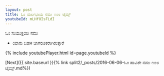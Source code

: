 ```yaml
---
layout: post
title: ಓಂ ದುರ್ಲಭಾಯ ನಮಃ ೧೦೮ ಟೈಮ್ಸ್
youtubeId: mLHfOIsFLdI
---
```

 
 
 ಓಂ ಸುಯುಕ್ತಯಃ ನಮಃ  
 
 -  ಯಾರು ಬಹಳ ಜಾಗರೂಕರಾಗಿರುತ್ತಾರೆ 
 
  
 
  
 
 
 
 
 
 


{% include youtubePlayer.html id=page.youtubeId %}
 
[Next]({{ site.baseurl }}{% link  split2/_posts/2016-06-06-ಓಂ ಹಾವಿಶೇ ನಮಃ ೧೦೮ ಟೈಮ್ಸ್.md%})
 
